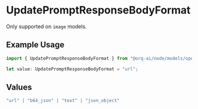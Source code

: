 # UpdatePromptResponseBodyFormat

Only supported on `image` models.

## Example Usage

```typescript
import { UpdatePromptResponseBodyFormat } from "@orq-ai/node/models/operations";

let value: UpdatePromptResponseBodyFormat = "url";
```

## Values

```typescript
"url" | "b64_json" | "text" | "json_object"
```
